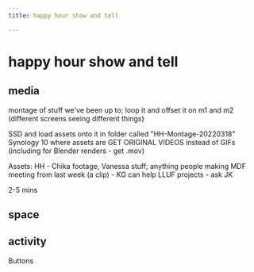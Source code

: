 ```yaml
---
title: happy hour show and tell

---
```


# happy hour show and tell

## media
montage of stuff we've been up to; loop it and offset it on m1 and m2 (different screens seeing different things)

SSD and load assets onto it in folder called "HH-Montage-20220318"
Synology 10 where assets are
GET ORIGINAL VIDEOS instead of GIFs (including for Blender renders - get .mov)

Assets:
HH - Chika footage, Vanessa stuff; anything people making
MDF meeting from last week (a clip) - KG can help
LLUF projects - ask JK

2-5 mins

## space

## activity
Buttons